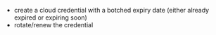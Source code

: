 * create a cloud credential with a botched expiry date (either already expired or expiring soon)
* rotate/renew the credential 